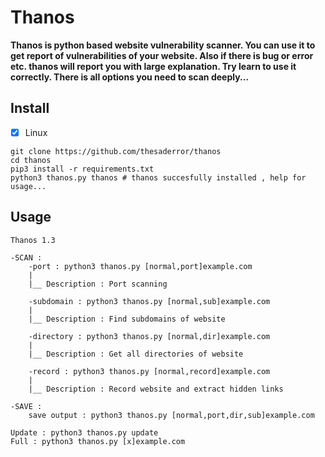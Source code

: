 # Thanos

**Thanos is python based website vulnerability scanner. You can use it to get report of vulnerabilities of your website.
Also if there is bug or error etc. thanos will report you with large explanation. Try learn to use it correctly. 
There is all options you need to scan deeply...**

## Install

- [x] Linux
```
git clone https://github.com/thesaderror/thanos
cd thanos
pip3 install -r requirements.txt
python3 thanos.py thanos # thanos succesfully installed , help for usage...
```

## Usage
```
Thanos 1.3

-SCAN :
    -port : python3 thanos.py [normal,port]example.com
    |
    |__ Description : Port scanning
    
    -subdomain : python3 thanos.py [normal,sub]example.com
    |
    |__ Description : Find subdomains of website
    
    -directory : python3 thanos.py [normal,dir]example.com
    |
    |__ Description : Get all directories of website
    
    -record : python3 thanos.py [normal,record]example.com
    |
    |__ Description : Record website and extract hidden links

-SAVE :
    save output : python3 thanos.py [normal,port,dir,sub]example.com

Update : python3 thanos.py update
Full : python3 thanos.py [x]example.com
```
